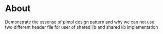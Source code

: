 # About

Demonstrate the essense of pimpl design pattern and why we can not use two different header file for user of shared lib and shared lib implementation
